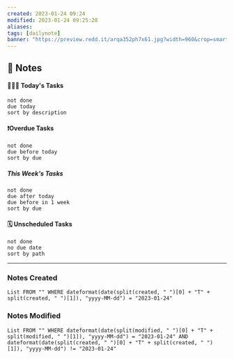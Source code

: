 ```yaml
---
created: 2023-01-24 09:24 
modified: 2023-01-24 09:25:28
aliases: 
tags: [dailynote]
banner: "https://preview.redd.it/arqa352ph7x61.jpg?width=960&crop=smart&auto=webp&s=84f9245d607b029667d5bfc4abf36547fc6213de"
---
```


## 📝 Notes



#### 👨🏻‍💻 Today's Tasks

```tasks 
not done 
due today 
sort by description 
```

#### ❗️Overdue Tasks

```tasks 
not done 
due before today 
sort by due 
```

##### This Week's Tasks

```tasks 
not done 
due after today 
due before in 1 week 
sort by due 
``` 

#### 🗓️ Unscheduled Tasks

```tasks 
not done 
no due date 
sort by path
```

---
### Notes Created

```dataview
List FROM "" WHERE dateformat(date(split(created, " ")[0] + "T" + split(created, " ")[1]), "yyyy-MM-dd") = "2023-01-24"
```

### Notes Modified

```dataview
List FROM "" WHERE dateformat(date(split(modified, " ")[0] + "T" + split(modified, " ")[1]), "yyyy-MM-dd") = "2023-01-24" AND dateformat(date(split(created, " ")[0] + "T" + split(created, " ")[1]), "yyyy-MM-dd") != "2023-01-24"
```
